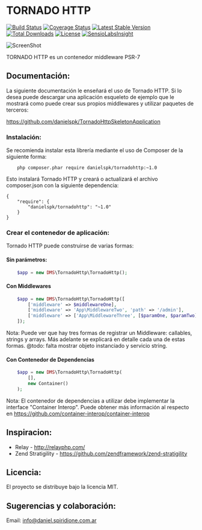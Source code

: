 TORNADO HTTP
============

[![Build Status](https://travis-ci.org/danielspk/TornadoHttp.svg)](https://travis-ci.org/danielspk/TornadoHttp)
[![Coverage Status](https://coveralls.io/repos/github/danielspk/TornadoHttp/badge.svg?branch=master)](https://coveralls.io/github/danielspk/TornadoHttp?branch=master)
[![Latest Stable Version](https://poser.pugx.org/danielspk/TornadoHttp/v/stable.svg)](https://packagist.org/packages/danielspk/TornadoHttp)
[![Total Downloads](https://poser.pugx.org/danielspk/TornadoHttp/downloads.svg)](https://packagist.org/packages/danielspk/TornadoHttp)
[![License](https://poser.pugx.org/danielspk/TornadoHttp/license.svg)](https://packagist.org/packages/danielspk/TornadoHttp)
[![SensioLabsInsight](https://insight.sensiolabs.com/projects/3d14197b-406f-4a2d-acae-8372104870a0/mini.png)](https://insight.sensiolabs.com/projects/3d14197b-406f-4a2d-acae-8372104870a0)

![ScreenShot](http://daniel-spiridione.com.ar/images/proyectos/tornado-php.png)

TORNADO HTTP es un contenedor middleware PSR-7

## Documentación:

La siguiente documentación le enseñará el uso de Tornado HTTP. Si lo desea puede descargar una aplicación esqueleto de 
ejemplo que le mostrará como puede crear sus propios middlewares y utilizar paquetes de terceros:

https://github.com/danielspk/TornadoHttpSkeletonApplication

### Instalación:

Se recomienda instalar esta librería mediante el uso de Composer de la siguiente forma:

```
    php composer.phar require danielspk/tornadohttp:~1.0
```

Esto instalará Tornado HTTP y creará o actualizará el archivo composer.json con la siguiente dependencia:

```
{
    "require": {
        "danielspk/tornadohttp": "~1.0"
    }
}
```

### Crear el contenedor de aplicación:

Tornado HTTP puede construirse de varias formas:

#### Sin parámetros:

```php
    $app = new DMS\TornadoHttp\TornadoHttp();
```

#### Con Middlewares

```php
    $app = new DMS\TornadoHttp\TornadoHttp([
        ['middleware' => $middlewareOne],
        ['middleware' => 'App\MiddlewareTwo', 'path' => '/admin'],
        ['middleware' => ['App\MiddlewareThree', [$paramOne, $paramTwo]]]
    ]);
```

Nota: Puede ver que hay tres formas de registrar un Middleware: callables, strings y arrays. Más adelante se explicará 
en detalle cada una de estas formas. @todo: falta mostrar objeto instanciado y servicio string.

#### Con Contenedor de Dependencias

```php
    $app = new DMS\TornadoHttp\TornadoHttp(
        [],
        new Container()
    );
```

Nota: El contenedor de dependencias a utilizar debe implementar la interface "Container Interop". Puede obtener más 
información al respecto en https://github.com/container-interop/container-interop

## Inspiracion:

- Relay - http://relayphp.com/
- Zend Stratigility - https://github.com/zendframework/zend-stratigility

## Licencia:

El proyecto se distribuye bajo la licencia MIT.

## Sugerencias y colaboración:

Email: info@daniel.spiridione.com.ar

